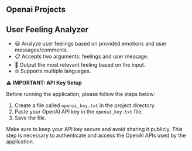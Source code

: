 ## Openai Projects


## User Feeling Analyzer
- 😃 Analyze user feelings based on provided emotions and user messages/comments.
- 📋 Accepts two arguments: feelings and user message.
- 🎯 Output the most relevant feeling based on the input.
- 🌐 Supports multiple languages.

⚠️ **IMPORTANT: API Key Setup**

Before running the application, please follow the steps below:

1. Create a file called `openai_key.txt` in the project directory.
2. Paste your OpenAI API key in the `openai_key.txt` file.
3. Save the file.

Make sure to keep your API key secure and avoid sharing it publicly. This step is necessary to authenticate and access the OpenAI APIs used by the application.
